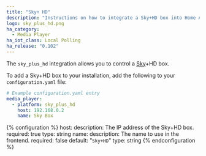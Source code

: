 ```yaml
---
title: "Sky+ HD"
description: "Instructions on how to integrate a Sky+HD box into Home Assistant."
logo: sky_plus_hd.png
ha_category:
  - Media Player
ha_iot_class: Local Polling
ha_release: "0.102"
---
```


The `sky_plus_hd` integration allows you to control a [Sky](https://www.sky.com/)+HD box.

To add a Sky+HD box to your installation, add the following to your `configuration.yaml` file:

```yaml
# Example configuration.yaml entry
media_player:
  - platform: sky_plus_hd
    host: 192.168.0.2
    name: Sky Box
```

{% configuration %}
  host:
    description: The IP address of the Sky+HD box.
    required: true
    type: string
  name:
    description: The name to use in the frontend.
    required: false
    default: "`Sky+HD`"
    type: string
{% endconfiguration %}
